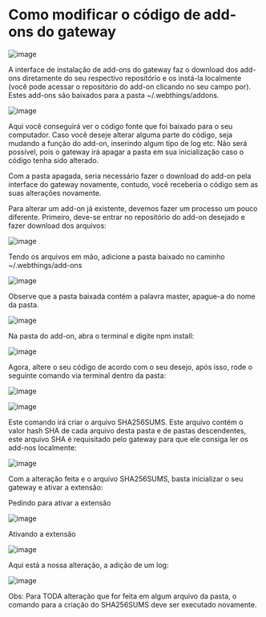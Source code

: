# Como modificar o código de add-ons do gateway

![image](https://user-images.githubusercontent.com/56172744/150709236-db1e8819-2243-4f60-83c8-8bb970eec712.png)

A interface de instalação de add-ons do gateway faz o download dos add-ons diretamente do seu respectivo repositório e os instá-la localmente (você pode acessar o repositório do add-on clicando no seu campo por). Estes add-ons são baixados para a pasta ~/.webthings/addons.

![image](https://user-images.githubusercontent.com/56172744/150709258-4503721c-4a0b-4f90-b3e6-abd9ebadccbd.png)

Aqui você conseguirá ver o código fonte que foi baixado para o seu computador. Caso você deseje alterar alguma parte do código, seja mudando a função do add-on, inserindo algum tipo de log etc. Não será possível, pois o gateway irá apagar a pasta em sua inicialização caso o código tenha sido alterado. 

Com a pasta apagada, seria necessário fazer o download do add-on pela interface do gateway novamente, contudo, você receberia o código sem as suas alterações novamente.

Para alterar um add-on já existente, devemos fazer um processo um pouco diferente. Primeiro, deve-se entrar no repositório do add-on desejado e fazer download dos arquivos:

![image](https://user-images.githubusercontent.com/56172744/150709265-23ce6cd1-bf35-480d-b786-c2a65a8eb7b9.png)

Tendo os arquivos em mão, adicione a pasta baixado no caminho ~/.webthings/add-ons

![image](https://user-images.githubusercontent.com/56172744/150709278-9df444ea-21e4-4dbf-9c2f-4f5fcf549aef.png)

Observe que a pasta baixada contém a palavra master, apague-a do nome da pasta.

![image](https://user-images.githubusercontent.com/56172744/150709287-88b6ddff-a845-4ab4-858e-31a08757e941.png)

Na pasta do add-on, abra o terminal e digite npm install:

![image](https://user-images.githubusercontent.com/56172744/150709296-786927fb-b1f7-4580-b333-da1a5e2532dd.png)

Agora, altere o seu código de acordo com o seu desejo, após isso, rode o seguinte comando via terminal dentro da pasta:

![image](https://user-images.githubusercontent.com/56172744/150709305-affb61f6-497c-4f29-b8f8-dd22d5ca3b1a.png)

![image](https://user-images.githubusercontent.com/56172744/150709313-571f0e55-37bd-4872-b62e-8ae912667043.png)

 
Este comando irá criar o arquivo SHA256SUMS. Este arquivo contém o valor hash SHA de cada arquivo desta pasta e de pastas descendentes, este arquivo SHA é requisitado pelo gateway para que ele consiga ler os add-nos localmente:

![image](https://user-images.githubusercontent.com/56172744/150709321-8423e55e-e75c-42f1-a95d-47386ceef17a.png)

Com a alteração feita e o arquivo SHA256SUMS, basta inicializar o seu gateway e ativar a extensão:

Pedindo para ativar a extensão

![image](https://user-images.githubusercontent.com/56172744/150709329-acd5fa93-4f80-49da-b524-77d69040691e.png)

Ativando a extensão

![image](https://user-images.githubusercontent.com/56172744/150709339-ee8de3e5-8367-4491-a0ca-5dd979ef9850.png)

Aqui está a nossa alteração, a adição de um log:

![image](https://user-images.githubusercontent.com/56172744/150709350-38beaa6c-39f4-47d6-b060-abdc555f4a42.png)

Obs: Para TODA alteração que for feita em algum arquivo da pasta, o comando para a criação do SHA256SUMS deve ser executado novamente.
